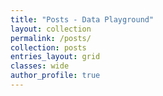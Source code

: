 ```yaml
---
title: "Posts - Data Playground"
layout: collection
permalink: /posts/
collection: posts
entries_layout: grid
classes: wide
author_profile: true
---
```

